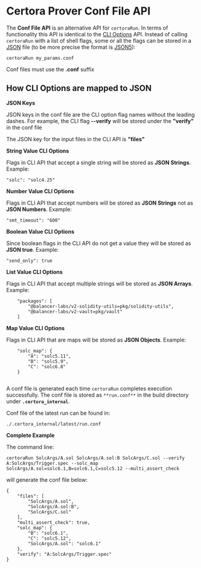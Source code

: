 Certora Prover Conf File API
============================

The **Conf File API** is an alternative API for `certoraRun`. In terms of functionality 
this API is identical to the [CLI Options](options.md) API. Instead of calling `certoraRun` 
with a list of shell flags, some or all the flags can be stored in a [JSON](https://www.json.org/json-en.html) file 
(to be more precise the format is [JSON5](https://json5.org/)):

```
certoraRun my_params.conf
```

Conf files must use the <strong>.conf</strong> suffix


How CLI Options are mapped to JSON
----------------------------------

**JSON Keys**

JSON keys in the conf file are the CLI option flag names without the leading dashes.
For example, 
the CLI flag **--verify** will be stored under the **"verify"** in the conf file

The JSON key for the input files in the CLI API is **"files"**

**String Value CLI Options**

Flags in CLI API that accept a single string will be stored as **JSON Strings**. Example:
```
"solc": "solc4.25"
```
**Number Value CLI Options**

Flags in CLI API that accept numbers will be stored as **JSON Strings** not as **JSON Numbers**. Example:

```
"smt_timeout": "600"
```

**Boolean Value CLI Options**

Since boolean flags in the CLI API do not get a value they will be stored as **JSON true**. Example:

```
"send_only": true
```
**List Value CLI Options**

Flags in CLI API that accept multiple strings will be stored as **JSON Arrays**. Example:
```
    "packages": [
        "@balancer-labs/v2-solidity-utils=pkg/solidity-utils",
        "@balancer-labs/v2-vault=pkg/vault"
    ]
```

**Map Value CLI Options**

Flags in CLI API that are maps will be stored as **JSON Objects**. Example:
```
    "solc_map": {
        "A": "solc5.11",
        "B": "solc5.9",
        "C": "solc6.8"
    }
    
```

A conf file is generated each time `certoraRun` completes execution successfully.
The conf file is stored as `**run.conf**` in the build directory under **`.certora_internal`**.
<p>Conf file of the latest run can be found in:

```
./.certora_internal/latest/run.conf
```


**Complete Example**

The command line:
```
certoraRun SolcArgs/A.sol SolcArgs/A.sol:B SolcArgs/C.sol --verify A:SolcArgs/Trigger.spec --solc_map SolcArgs/A.sol=solc6.1,B=solc6.1,C=solc5.12 --multi_assert_check 
```

will generate the conf file below:
```
{
    "files": [
        "SolcArgs/A.sol",
        "SolcArgs/A.sol:B",
        "SolcArgs/C.sol"
    ],
    "multi_assert_check": true,
    "solc_map": {
        "B": "solc6.1",
        "C": "solc5.12",
        "SolcArgs/A.sol": "solc6.1"
    },
    "verify": "A:SolcArgs/Trigger.spec"
}
```
